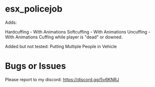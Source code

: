 # esx_policejob

Adds:

Hardcuffing - With Animations
Softcuffing - With Animations
Uncuffing  - With Animations
Cuffing while player is "dead" or downed.


Added but not tested:
Putting Multiple People in Vehicle





# Bugs or Issues
Please report to my discord: https://discord.gg/5v6KNRJ
